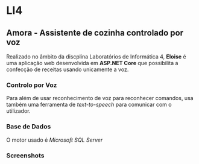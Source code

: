 # __LI4__
## Amora - Assistente de cozinha controlado por voz

Realizado no âmbito da discplina Laboratórios de Informática 4, __Eloise__ é uma  aplicação web desenvolvida em **ASP.NET Core** que possibilita a confecção de receitas usando unicamente a voz.

### Controlo por Voz
Para além de usar reconhecimento de voz para reconhecer comandos, usa também uma ferramenta de *text-to-speech* para comunicar com o utilizador.

### Base de Dados
O motor usado é *Microsoft SQL Server*

### Screenshots






